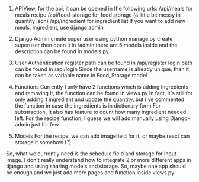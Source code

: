 1. APIView, for the api, it can be opened in the following urls: 
/api/meals for meals recipe 
/api/food-storage for food storage (a little bit messy in quantity json) 
/api/ingredient for ingredient list
 if you want to add new meals, ingredient, use django admin

2. Django Admin create super user using python manage.py create superuser then open it in /admin there are 5 models inside and the description can be found in models.py

3. User Authentication register path can be found in /api/register login path can be found in /api/login 
Since the username is already unique, than it can be taken as variable name in Food_Storage model

4. Functions Currently I only have 2 functions which is adding Ingredients and removing it, 
the function can be found in views.py In fact, it's still for only adding 1 ingredient and update the quantity, 
but I've commented the function in case the ingredients is in dictionary form For substraction, It also has feature to count how many ingredient needed left. 
For the recipe function, I guess we will add manually using Django-admin just for few

5. Models For the recipe, we can add imagefield for it, or maybe react can storage it somehow (?)

So, what we currently need is the schedule field and storage for input image. I don't really understand how to integrate 2 or more different apps in django and using sharing models and storage. So, maybe one app should be enough and we just add more pages and function inside views.py.
